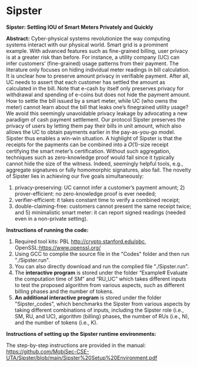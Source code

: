 # Sipster
**Sipster: Settling IOU of Smart Meters Privately and Quickly**


**Abstract:**
Cyber-physical systems revolutionize the way computing systems
interact with our physical world. Smart grid is a prominent example.
With advanced features such as fine-grained billing, user privacy
is at a greater risk than before. For instance, a utility company
(UC) can infer customers’ (fine-grained) usage patterns from their
payment. The literature only focuses on hiding individual meter
readings in bill calculation. It is unclear how to preserve amount
privacy in verifiable payment. After all, UC needs to assert that
each customer has settled the amount as calculated in the bill. Note
that e-cash by itself only preserves privacy for withdrawal and
spending of e-coins but does not hide the payment amount.
How to settle the bill issued by a smart meter, while UC (who
owns the meter) cannot learn about the bill that leaks one’s finegrained
utility usage?We avoid this seemingly unavoidable privacy
leakage by advocating a new paradigm of cash payment settlement.
Our protocol Sipster preserves the privacy of users by letting them
pay their bills in unit amount, which also allows the UC to obtain
payments earlier in the pay-as-you-go model. Sipster thus enables a
win-win situation. A highlight of Sipster is that the receipts for the
payments can be combined into a 𝑂(1)-size receipt certifying the
smart meter’s certification. Without such aggregation, techniques
such as zero-knowledge proof would fail since it typically cannot
hide the size of the witness. Indeed, seemingly helpful tools, e.g.,
aggregate signatures or fully homomorphic signatures, also fail.
The novelty of Sipster lies in achieving our five goals simultaneously:
1) privacy-preserving: UC cannot infer a customer’s payment
amount; 2) prover-efficient: no zero-knowledge proof is ever needed;
3) verifier-efficient: it takes constant time to verify a combined receipt;
4) double-claiming-free: customers cannot present the same
receipt twice; and 5) minimalistic smart meter: it can report signed
readings (needed even in a non-private setting).

**Instructions of running the code:**
1. Required tool kits: PBL http://crypto.stanford.edu/pbc, OpenSSL:https://www.openssl.org/
2. Using GCC to complie the source file in the "Codes" folder and then run "./Sipster.run".
3. You can also directly download and run the complied file "./Sipster.run".
4. The **interactive program** is stored under the folder “Example# Evaluate the computation time of SM” and “RU_UC” which takes different inputs to test the proposed algorithm from various aspects, such as different billing phases and the number of tokens. 
5. **An additional interactive program** is stored under the folder "Sipster_codes", which benchmarks the Sipster from various aspects by taking different combinations of inputs, including the Sipster role (i.e., SM, RU, and UC), algorithm (billing) phases, the number of RUs (i.e., N), and the number of tokens (i.e., K).  

**Instructions of setting up the Sipster runtime environments:**

The step-by-step instructions are provided in the manual: https://github.com/MobiSec-CSE-UTA/Sipster/blob/main/Sipster%20Setup%20Environment.pdf 
